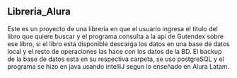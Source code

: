 ## Libreria_Alura
Este es un proyecto de una libreria en que el usuario ingresa el titulo del libro que quiere buscar y el programa consulta a la api de Gutendex sobre ese libro, si el libro esta disponible descarga los datos en una base de datos local y el resto de operaciones las hace con los datos de la BD.
El backup de la base de datos esta en su respectiva carpeta, se uso postgreSQL y el programa se hizo en java usando intelliJ segun lo enseñado en Alura Latam.
